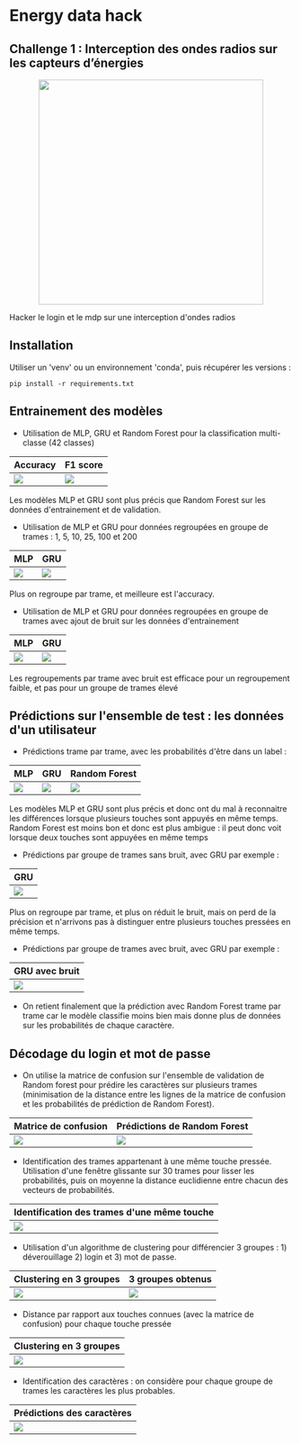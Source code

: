 # Energy data hack
## Challenge 1 : Interception des ondes radios sur les capteurs d’énergies

<p align="center">

<a >
    <img src='./images/logo_hackaton.png'  width="400"/>
</a>

</p>

Hacker le login et le mdp sur une interception d'ondes radios


## Installation

Utiliser un 'venv' ou un environnement 'conda', puis récupérer les versions :
```
pip install -r requirements.txt
```

## Entrainement des modèles

- Utilisation de MLP, GRU et Random Forest pour la classification multi-classe (42 classes)

| Accuracy | F1 score |
|---| --- |
| ![](/images/acc.png) | ![](/images/f1_scores.png) |

Les modèles MLP et GRU sont plus précis que Random Forest sur les données d'entrainement et de validation.


- Utilisation de MLP et GRU pour données regroupées en groupe de trames : 1, 5, 10, 25, 100 et 200

| MLP | GRU |
|---| --- |
| ![](/images/acc_without_noise_mlp.png) | ![](/images/acc_without_noise_gru.png) |

Plus on regroupe par trame, et meilleure est l'accuracy. 


- Utilisation de MLP et GRU pour données regroupées en groupe de trames avec ajout de bruit sur les données d'entrainement

| MLP | GRU |
|---| --- |
| ![](/images/acc_noise_mlp.png) | ![](/images/acc_noise_gru.png) |

Les regroupements par trame avec bruit est efficace pour un regroupement faible, et pas pour un groupe de trames élevé


## Prédictions sur l'ensemble de test : les données d'un utilisateur


- Prédictions trame par trame, avec les probabilités d'être dans un label :

| MLP | GRU | Random Forest |
|---| --- | --- | 
| ![](/images/y_test_proba_mlp.png) | ![](/images/y_test_proba_gru.png) |![](/images/y_test_proba_rf.png)  |

Les modèles MLP et GRU sont plus précis et donc ont du mal à reconnaitre les différences lorsque plusieurs touches sont appuyés en même temps.
Random Forest est moins bon et donc est plus ambigue : il peut donc voit lorsque deux touches sont appuyées en même temps


- Prédictions par groupe de trames sans bruit, avec GRU par exemple : 


| GRU |
| --- | 
| ![](/images/y_test_gru_stack.png) |

Plus on regroupe par trame, et plus on réduit le bruit, mais on perd de la précision et n'arrivons pas à distinguer entre plusieurs touches pressées en même temps. 



- Prédictions par groupe de trames avec bruit, avec GRU par exemple : 


| GRU avec bruit |
| --- | 
| ![](/images/y_test_gru_noise.png) |


- On retient finalement que la prédiction avec Random Forest trame par trame car le modèle classifie moins bien mais donne plus de données sur les probabilités de chaque caractère. 


## Décodage du login et mot de passe 

- On utilise la matrice de confusion sur l'ensemble de validation de Random forest pour prédire les caractères sur plusieurs trames (minimisation de la distance entre les lignes de la matrice de confusion et les probabilités de prédiction de Random Forest). 



| Matrice de confusion | Prédictions de Random Forest |
|---| --- |
| ![](/images/confusion_matrix.png) | ![](/images/y_test_confusion.png) |



- Identification des trames appartenant à une même touche pressée. Utilisation d'une fenêtre glissante sur 30 trames pour lisser les probabilités, puis on moyenne la distance euclidienne entre chacun des vecteurs de probabilités.  

| Identification des trames d'une même touche | 
|---| 
| ![](/images/pics.png) | 


- Utilisation d'un algorithme de clustering pour différencier 3 groupes : 1) déverouillage 2) login et 3) mot de passe. 

| Clustering en 3 groupes  | 3 groupes obtenus |
| --- | --- | 
| ![](/images/pics.png) | ![](/images/clustering_groupes.png) | 

- Distance par rapport aux touches connues (avec la matrice de confusion) pour chaque touche pressée

| Clustering en 3 groupes  |
| --- | 
| ![](/images/distance_touches_connues.png) | 



- Identification des caractères : on considère pour chaque groupe de trames les caractères les plus probables.


| Prédictions des caractères  |
| --- | 
| ![](/images/caracteres.png) | 
















